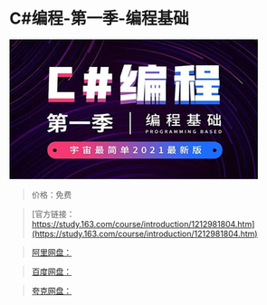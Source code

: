 # C#编程-第一季-编程基础

![img](../../../assets/study163/free/c8b1c486f0064cf5b8931e846bd1e15b.jpg)

> 价格：免费

> [官方链接：https://study.163.com/course/introduction/1212981804.htm](https://study.163.com/course/introduction/1212981804.htm)

> [阿里网盘：]()

> [百度网盘：]()

> [夸克网盘：]()
